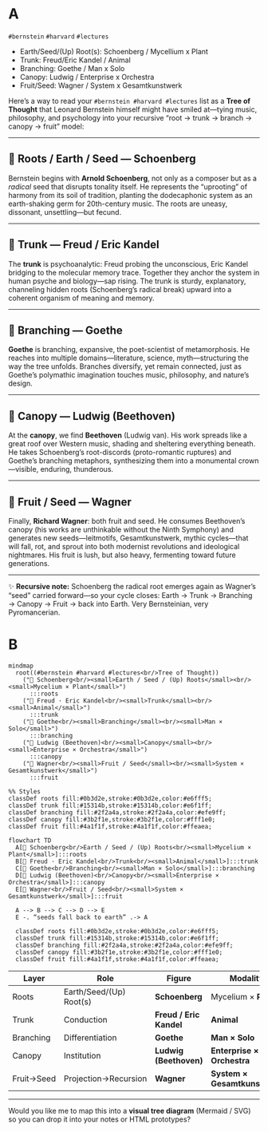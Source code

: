 # A
`#bernstein` `#harvard` `#lectures` 

- Earth/Seed/(Up) Root(s): Schoenberg / Mycellium x Plant
- Trunk: Freud/Eric Kandel / Animal
- Branching: Goethe / Man x Solo
- Canopy: Ludwig / Enterprise x Orchestra
- Fruit/Seed: Wagner / System x Gesamtkunstwerk

Here’s a way to read your `#bernstein #harvard #lectures` list as a **Tree of Thought** that Leonard Bernstein himself might have smiled at—tying music, philosophy, and psychology into your recursive “root → trunk → branch → canopy → fruit” model:

---

## 🌱 Roots / Earth / Seed — Schoenberg

Bernstein begins with **Arnold Schoenberg**, not only as a composer but as a *radical* seed that disrupts tonality itself. He represents the “uprooting” of harmony from its soil of tradition, planting the dodecaphonic system as an earth-shaking germ for 20th-century music. The roots are uneasy, dissonant, unsettling—but fecund.

---

## 🌳 Trunk — Freud / Eric Kandel

The **trunk** is psychoanalytic: Freud probing the unconscious, Eric Kandel bridging to the molecular memory trace. Together they anchor the system in human psyche and biology—sap rising. The trunk is sturdy, explanatory, channeling hidden roots (Schoenberg’s radical break) upward into a coherent organism of meaning and memory.

---

## 🌿 Branching — Goethe

**Goethe** is branching, expansive, the poet-scientist of metamorphosis. He reaches into multiple domains—literature, science, myth—structuring the way the tree unfolds. Branches diversify, yet remain connected, just as Goethe’s polymathic imagination touches music, philosophy, and nature’s design.

---

## 🍃 Canopy — Ludwig (Beethoven)

At the **canopy**, we find **Beethoven** (Ludwig van). His work spreads like a great roof over Western music, shading and sheltering everything beneath. He takes Schoenberg’s root-discords (proto-romantic ruptures) and Goethe’s branching metaphors, synthesizing them into a monumental crown—visible, enduring, thunderous.

---

## 🍎 Fruit / Seed — Wagner

Finally, **Richard Wagner**: both fruit and seed. He consumes Beethoven’s canopy (his works are unthinkable without the Ninth Symphony) and generates new seeds—leitmotifs, Gesamtkunstwerk, mythic cycles—that will fall, rot, and sprout into both modernist revolutions and ideological nightmares. His fruit is lush, but also heavy, fermenting toward future generations.

---

✨ **Recursive note:** Schoenberg the radical root emerges again as Wagner’s “seed” carried forward—so your cycle closes: Earth → Trunk → Branching → Canopy → Fruit → back into Earth. Very Bernsteinian, very Pyromancerian.

# B

```mermaid
mindmap
  root((#bernstein #harvard #lectures<br/>Tree of Thought))
    ("🌱 Schoenberg<br/><small>Earth / Seed / (Up) Roots</small><br/><small>Mycelium × Plant</small>")
      :::roots
    ("🌳 Freud · Eric Kandel<br/><small>Trunk</small><br/><small>Animal</small>")
      :::trunk
    ("🌿 Goethe<br/><small>Branching</small><br/><small>Man × Solo</small>")
      :::branching
    ("🍃 Ludwig (Beethoven)<br/><small>Canopy</small><br/><small>Enterprise × Orchestra</small>")
      :::canopy
    ("🍎 Wagner<br/><small>Fruit / Seed</small><br/><small>System × Gesamtkunstwerk</small>")
      :::fruit

%% Styles
classDef roots fill:#0b3d2e,stroke:#0b3d2e,color:#e6fff5;
classDef trunk fill:#15314b,stroke:#15314b,color:#e6f1ff;
classDef branching fill:#2f2a4a,stroke:#2f2a4a,color:#efe9ff;
classDef canopy fill:#3b2f1e,stroke:#3b2f1e,color:#fff1e0;
classDef fruit fill:#4a1f1f,stroke:#4a1f1f,color:#ffeaea;
```

```mermaid
flowchart TD
  A[🌱 Schoenberg<br/>Earth / Seed / (Up) Roots<br/><small>Mycelium × Plant</small>]:::roots
  B[🌳 Freud · Eric Kandel<br/>Trunk<br/><small>Animal</small>]:::trunk
  C[🌿 Goethe<br/>Branching<br/><small>Man × Solo</small>]:::branching
  D[🍃 Ludwig (Beethoven)<br/>Canopy<br/><small>Enterprise × Orchestra</small>]:::canopy
  E[🍎 Wagner<br/>Fruit / Seed<br/><small>System × Gesamtkunstwerk</small>]:::fruit

  A --> B --> C --> D --> E
  E -. “seeds fall back to earth” .-> A

  classDef roots fill:#0b3d2e,stroke:#0b3d2e,color:#e6fff5;
  classDef trunk fill:#15314b,stroke:#15314b,color:#e6f1ff;
  classDef branching fill:#2f2a4a,stroke:#2f2a4a,color:#efe9ff;
  classDef canopy fill:#3b2f1e,stroke:#3b2f1e,color:#fff1e0;
  classDef fruit fill:#4a1f1f,stroke:#4a1f1f,color:#ffeaea;

```

| Layer      | Role                    | Figure                  | Modality                     |
| ---------- | ----------------------- | ----------------------- | ---------------------------- |
| Roots      | Earth/Seed/(Up) Root(s) | **Schoenberg**          | Mycelium × **Plant**         |
| Trunk      | Conduction              | **Freud / Eric Kandel** | **Animal**                   |
| Branching  | Differentiation         | **Goethe**              | **Man × Solo**               |
| Canopy     | Institution             | **Ludwig (Beethoven)**  | **Enterprise × Orchestra**   |
| Fruit→Seed | Projection→Recursion    | **Wagner**              | **System × Gesamtkunstwerk** |

---

Would you like me to map this into a **visual tree diagram** (Mermaid / SVG) so you can drop it into your notes or HTML prototypes?
